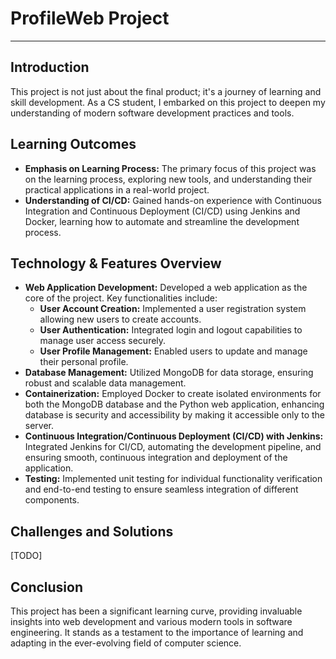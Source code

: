 # ProfileWeb Project

---
## Introduction
This project is not just about the final product; it's a journey of learning and skill development. As a CS student, I embarked on this project to deepen my understanding of modern software development practices and tools.

## Learning Outcomes
- **Emphasis on Learning Process:** The primary focus of this project was on the learning process, exploring new tools, and understanding their practical applications in a real-world project.
- **Understanding of CI/CD:** Gained hands-on experience with Continuous Integration and Continuous Deployment (CI/CD) using Jenkins and Docker, learning how to automate and streamline the development process.

## Technology & Features Overview
- **Web Application Development:** Developed a web application as the core of the project. Key functionalities include:
  - **User Account Creation:** Implemented a user registration system allowing new users to create accounts.
  - **User Authentication:** Integrated login and logout capabilities to manage user access securely.
  - **User Profile Management:** Enabled users to update and manage their personal profile.
- **Database Management:** Utilized MongoDB for data storage, ensuring robust and scalable data management.
- **Containerization:** Employed Docker to create isolated environments for both the MongoDB database and the Python web application, enhancing database is security and accessibility by making it accessible only to the server.
- **Continuous Integration/Continuous Deployment (CI/CD) with Jenkins:** Integrated Jenkins for CI/CD, automating the development pipeline, and ensuring smooth, continuous integration and deployment of the application.
- **Testing:** Implemented unit testing for individual functionality verification and end-to-end testing to ensure seamless integration of different components.

## Challenges and Solutions
[TODO]


## Conclusion
This project has been a significant learning curve, providing invaluable insights into web development and various modern tools in software engineering. It stands as a testament to the importance of learning and adapting in the ever-evolving field of computer science.

